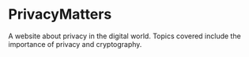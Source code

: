 # PrivacyMatters

A website about privacy in the digital world. Topics covered include the importance of privacy and cryptography.